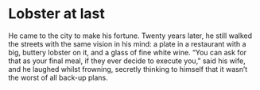 Lobster at last
===============



He came to the city to make his fortune. Twenty years later, he still walked the streets with the same vision in his mind: a plate in a restaurant with a big, buttery lobster on it, and a glass of fine white wine. “You can ask for that as your final meal, if they ever decide to execute you,” said his wife, and he laughed whilst frowning, secretly thinking to himself that it wasn’t the worst of all back-up plans.